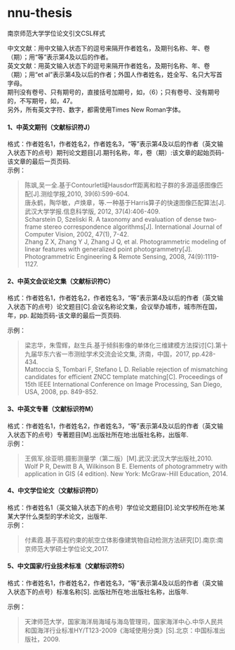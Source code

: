 # nnu-thesis
南京师范大学学位论文引文CSL样式

中文文献：用中文输入状态下的逗号来隔开作者姓名，及期刊名称、年、卷（期）；用“等”表示第4及以后的作者。  
英文文献：用英文输入状态下的逗号来隔开作者姓名，及期刊名称、年、卷（期）；用“et al”表示第4及以后的作者；外国人作者姓名，姓全写、名只大写首字母。  
期刊没有卷号、只有期号的，直接括号加期号，如，（6）；只有卷号、没有期号的，不写期号，如，47。  
另外，所有英文字符、数字，都需使用Times New Roman字体。

#### 1、中英文期刊（文献标识符J）
格式：作者姓名1，作者姓名2，作者姓名3，“等”表示第4及以后的作者（英文输入状态下的点号）期刊论文题目[J].期刊名称，年，卷（期）:该文章的起始页码-该文章的最后一页页码.  
示例：  
> 陈飒,吴一全.基于Contourlet域Hausdorff距离和粒子群的多源遥感图像匹配[J].测绘学报,2010, 39(6):599-604.  
> 唐永鹤，陶华敏，卢焕章，等.一种基于Harris算子的快速图像匹配算法[J]. 武汉大学学报.信息科学版, 2012, 37(4):406-409.  
> Scharstein D, Szeliski R. A taxonomy and evaluation of dense two-frame stereo correspondence algorithms[J]. International Journal of Computer Vision, 2002,   47(1), 7-42.  
> Zhang Z X, Zhang Y J, Zhang J Q, et al. Photogrammetric modeling of linear features with generalized point photogrammetry[J]. Photogrammetric Engineering & Remote Sensing, 2008, 74(9):1119-1127.  

#### 2、中英文会议论文集（文献标识符C）
格式：作者姓名1，作者姓名2，作者姓名3，“等”表示第4及以后的作者（英文输入状态下的点号）论文题目[C].会议名称论文集，会议举办城市，城市所在国，年，pp. 起始页码-该文章的最后一页页码.  

示例：  
> 梁志华，朱雪辉，赵生兵.基于倾斜影像的单体化三维建模方法探讨[C].第十九届华东六省一市测绘学术交流会论文集, 济南，中国，2017, pp.428-434.  
> Mattoccia S, Tombari F, Stefano L D. Reliable rejection of mismatching candidates for efficient ZNCC template matching[C]. Proceedings of 15th IEEE International Conference on Image Processing, San Diego, USA, 2008, pp. 849-852.  

#### 3、中英文专著（文献标识符M）
格式：作者姓名1，作者姓名2，作者姓名3，“等”表示第4及以后的作者（英文输入状态下的点号）专著题目[M].出版社所在地:出版社名称，出版年.  
示例：  
> 王佩军,徐亚明.摄影测量学（第二版）[M].武汉:武汉大学出版社,2010.  
> Wolf P R, Dewitt B A, Wilkinson B E. Elements of photogrammetry with application in GIS (4 edition). New York: McGraw-Hill Education, 2014.  

#### 4、中文学位论文（文献标识符D）
格式：作者姓名1（英文输入状态下的点号）学位论文题目[D].论文学校所在地:某某大学什么类型的学术论文，出版年.  
示例：  
> 付素霞.基于高程约束的航空立体影像建筑物自动检测方法研究[D].南京:南京师范大学硕士学位论文,2017.  

#### 5、中文国家/行业技术标准（文献标识符S）
格式：作者姓名1，作者姓名2，作者姓名3，“等”表示第4及以后的作者（英文输入状态下的点号）标准名称[S]. 出版社所在地:出版社名称，出版年.  

示例：  
> 天津师范大学，国家海洋局海域与海岛管理司，国家海洋中心.中华人民共和国海洋行业标准HY/T123-2009《海域使用分类》[S].北京：中国标准出版社，2009.  


